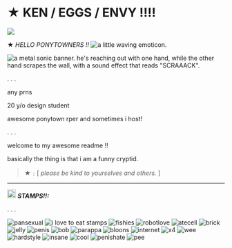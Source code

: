 # ★ KEN / EGGS / ENVY !!!!

![](https://komarev.com/ghpvc/?username=enviyous&color=orange&style=for-the-badge&label=LOOKERS)

★ *HELLO PONYTOWNERS !!* ![a little waving emoticon.](https://64.media.tumblr.com/be1612baf7168969ba3b682cf6b37e7d/8942c8727f65e719-f2/s75x75_c1/ee0885537392edf3907d1bd3b47f59e073a7555a.gifv) 

![a metal sonic banner. he's reaching out with one hand, while the other hand scrapes the wall, with a sound effect that reads "SCRAAACK".](https://i.imgur.com/GQPg1cq.jpeg)

. . .

any prns

20 y/o design student

awesome ponytown rper and sometimes i host!

. . .

welcome to my awesome readme !!

basically the thing is that i am a funny cryptid.  

> ★﹕[ *please be kind to yourselves and others.* ]

___

<img src="https://64.media.tumblr.com/4654f3f2455b8bdec817f7197efd9586/9877539ca421ad39-b7/s75x75_c1/ccd80ba3cb74c34b677c7ebacab88a77b63c2704.gifv" width="20"> ***STAMPS!!:***

. . .

![pansexual](https://64.media.tumblr.com/1624c1d44ca1dc07dcd8a1f5ff4b54ba/0c50539804864d84-53/s100x200/8973af256a917ed98f651bbe4665356d724292a0.pnj) ![i love to eat stamps](https://64.media.tumblr.com/f1494ab3e694699f37557da526beaff9/ec8f693b87536b40-6d/s100x200/5014d79593adcea9f2288d7a8f6894acf12ce7d1.gifv) ![fishies](https://64.media.tumblr.com/ff0445a36f00b247dc0ad3fb2ccb9401/baf41b79d8f82464-c4/s100x200/653162726b3f4b4ec2139fdec3b6b768a767d731.gifv) ![robotlove](https://64.media.tumblr.com/e6076d550e27d4c61c2738752f1dc37c/f22d2144805534be-26/s100x200/458c18da915c43812fd11763aa8896cb1adea188.gifv) ![atecell](https://64.media.tumblr.com/ecc7a24943bb3b6c40345229f201da62/473928ea48888009-9f/s100x200/e75ae400acfe9825ce08ae940aed68fd938b80b7.pnj) ![brick](https://64.media.tumblr.com/8db257366fc8585c17164cf803edc194/473928ea48888009-da/s100x200/7d01018150c4017156642f88eb1d111409130f06.jpg) ![jelly](https://64.media.tumblr.com/54f3e982ef5e6b7e9328dc31c39443d4/0455fac414385656-da/s100x200/11137a5042d6c56bfcb8ed225fba2794be85e8c8.gifv) ![penis](https://64.media.tumblr.com/e658bea23833000e0fc07c016e2d1488/f1413ef45abf2485-7d/s100x200/299f80bd3a7705491033decba75cf03f3647b88b.pnj) ![bob](https://64.media.tumblr.com/61d7e5083b1e82f81f74e3b5c8b88725/2ab066047e402f64-f8/s100x200/9d9d223d28cbd0ead6d10c12f7ae8d059033055c.pnj) ![parappa](https://64.media.tumblr.com/2fc02f6775b5b0da501c886515b03fcd/79d8b316934d24c3-d4/s100x200/c55b479b5fd49ca8991478438b9d0b73c1ac8771.gifv) ![bloons](https://64.media.tumblr.com/fec80276e22c3a56282cea0c426cae0f/2be3d7b7e3b8925d-54/s100x200/4a6df057cf8e2eb55ddee6924c5b1827684e1a78.gifv) ![internet](https://64.media.tumblr.com/2fbee26e6b54b931aa46f9151887ea47/2be3d7b7e3b8925d-96/s100x200/3983322ad62a43739c1fb758dbda7ecdf02932fc.pnj) ![x4](https://64.media.tumblr.com/0c234cf64764c13d9afe848199cc2dbc/2e5aa8d51d2d0f17-d2/s100x200/c85a5985d352fecf62bb7dd70a8eaea0a199d57d.pnj) ![wee](https://64.media.tumblr.com/49d942d916bd0deed7a5ed1a7b4fe1d9/3bf62ad8d20f8b2a-4e/s100x200/f2fc5bfe0ec035cda2785293df48caee29215f44.gifv) ![hardstyle](https://64.media.tumblr.com/f5bfb9f88f7646f0348aeb2d01f8c44a/5e5d02f1f6821b09-6a/s100x200/4d9904aa0d061e06bce3cc34984f2d89c85de561.gifv) ![insane](https://64.media.tumblr.com/5caf142024100d774e274bf32a7014c9/f1413ef45abf2485-89/s100x200/bca83d6ca73018633e7678db69b05fe45fed1f2e.jpg) ![cool](https://64.media.tumblr.com/5cfa5c794862f423add1d0a5cebdd452/d2d2e653ce9b8f37-50/s100x200/06c3eae5c483f68daa648819021883b8a8d40b17.gifv) ![penishate](https://64.media.tumblr.com/1ec32be0117e9cf780ad33dcac9a9248/473928ea48888009-f3/s100x200/25522e1ec76c6628fb43d2de0e2ca7f1c989f7be.jpg) ![pee](https://64.media.tumblr.com/a8005009908fe11ec7e3719a8c7ad9c0/6f072ea04e7b6c72-72/s100x200/74e388ab76e58e3220239ac9df751f21e47ccc8a.pnj)
